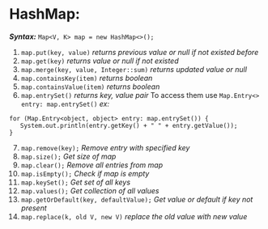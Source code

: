 # HashMap:

**_Syntax:_** `Map<V, K> map = new HashMap<>();`

1. `map.put(key, value)` _returns previous value or null if not existed before_
2. `map.get(key)` _returns value or null if not existed_
3. `map.merge(key, value, Integer::sum)` _returns updated value or null_
4. `map.containsKey(item)` _returns boolean_
5. `map.containsValue(item)` _returns boolean_
6. `map.entrySet()` _returns key, value pair_
   To access them use `Map.Entry<> entry: map.entrySet()`
   _ex:_

```
for (Map.Entry<object, object> entry: map.entrySet()) {
   System.out.println(entry.getKey() + " " + entry.getValue());
}
```

7. `map.remove(key);` _Remove entry with specified key_
8. `map.size();` _Get size of map_
9. `map.clear();` _Remove all entries from map_
10. `map.isEmpty();` _Check if map is empty_
11. `map.keySet();` _Get set of all keys_
12. `map.values();` _Get collection of all values_
13. `map.getOrDefault(key, defaultValue);` _Get value or default if key not present_
14. `map.replace(k, old V, new V)` _replace the old value with new value_
